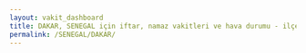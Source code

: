 ```yaml
---
layout: vakit_dashboard
title: DAKAR, SENEGAL için iftar, namaz vakitleri ve hava durumu - ilçe/eyalet seç
permalink: /SENEGAL/DAKAR/
---
```


<script type="text/javascript">
  var GLOBAL_COUNTRY = 'SENEGAL';
  var GLOBAL_CITY = 'DAKAR';
  var GLOBAL_STATE = '';
  var lat = 72;
  var lon = 21;
</script>
